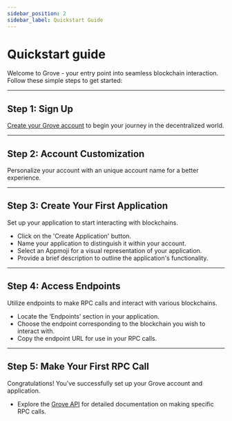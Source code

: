 ```yaml
---
sidebar_position: 2
sidebar_label: Quickstart Guide
---
```


# Quickstart guide

Welcome to Grove - your entry point into seamless blockchain interaction. Follow these simple steps to get started:

---

## Step 1: Sign Up

[Create your Grove account](https://portal.grove.city/api/auth/auth0?signup=true) to begin your journey in the decentralized world.

---

## Step 2: Account Customization

Personalize your account with an unique account name for a better experience.

---

## Step 3: Create Your First Application

Set up your application to start interacting with blockchains.

- Click on the 'Create Application' button.
- Name your application to distinguish it within your account.
- Select an Appmoji for a visual representation of your application.
- Provide a brief description to outline the application's functionality.

---

## Step 4: Access Endpoints

Utilize endpoints to make RPC calls and interact with various blockchains.

- Locate the ‘Endpoints’ section in your application.
- Choose the endpoint corresponding to the blockchain you wish to interact with.
- Copy the endpoint URL for use in your RPC calls.

---

## Step 5: Make Your First RPC Call

Congratulations! You've successfully set up your Grove account and application.

- Explore the [Grove API](/grove-api/getting-started/introduction.md) for detailed documentation on making specific RPC calls.
